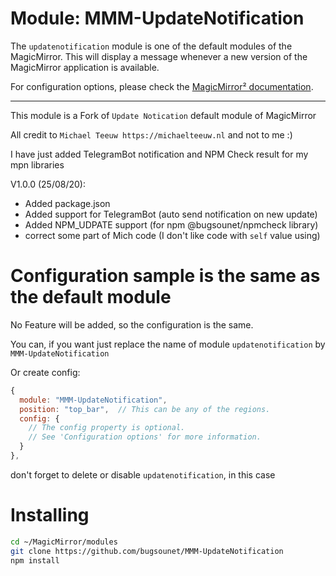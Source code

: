 # Module: MMM-UpdateNotification

The `updatenotification` module is one of the default modules of the MagicMirror.
This will display a message whenever a new version of the MagicMirror application is available.

For configuration options, please check the [MagicMirror² documentation](https://docs.magicmirror.builders/modules/updatenotification.html).

---
This module is a Fork of `Update Notication` default module of MagicMirror

All credit to `Michael Teeuw https://michaelteeuw.nl` and not to me :)

I have just added TelegramBot notification and NPM Check result for my mpn libraries

V1.0.0 (25/08/20):
  * Added package.json
  * Added support for TelegramBot (auto send notification on new update)
  * Added NPM_UDPATE support (for npm @bugsounet/npmcheck library)
  * correct some part of Mich code (I don't like code with `self` value using)

 # Configuration sample is the same as the default module
 No Feature will be added, so the configuration is the same.
 
 You can, if you want just replace the name of module `updatenotification` by `MMM-UpdateNotification`
 
 Or create config:
```js
{
  module: "MMM-UpdateNotification",
  position: "top_bar",	// This can be any of the regions.
  config: {
    // The config property is optional.
    // See 'Configuration options' for more information.
  }
},
 ```
 don't forget to delete or disable `updatenotification`, in this case
 
 # Installing
 
 ```sh
 cd ~/MagicMirror/modules
 git clone https://github.com/bugsounet/MMM-UpdateNotification
 npm install
 ```
